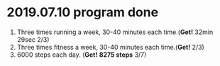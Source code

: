 # 2019.07.10 program done


 
1. Three times running a week, 30-40 minutes each time.(**Get!** 32min 29sec 2/3)
2. Three times fitness a week, 30-40 minutes each time.(**Get!** 2/3)
3. 6000 steps each day. (**Get!** **8275 steps** 3/7)


